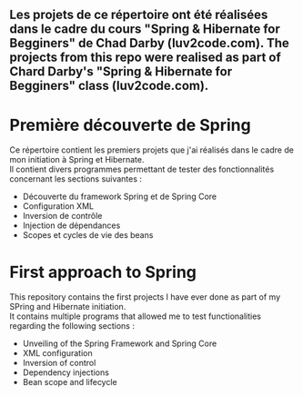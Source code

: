 ## Les projets de ce répertoire ont été réalisées dans le cadre du cours "Spring & Hibernate for Begginers" de Chad Darby (luv2code.com). The projects from this repo were realised as part of Chard Darby's "Spring & Hibernate for Begginers" class (luv2code.com).  
# Première découverte de Spring  
Ce répertoire contient les premiers projets que j'ai réalisés dans le cadre de mon initiation à Spring et Hibernate.  
Il contient divers programmes permettant de tester des fonctionnalités concernant les sections suivantes :  
- Découverte du framework Spring et de Spring Core
- Configuration XML
- Inversion de contrôle
- Injection de dépendances
- Scopes et cycles de vie des beans
# First approach to Spring  
This repository contains the first projects I have ever done as part of my SPring and Hibernate initiation.  
It contains multiple programs that allowed me to test functionalities regarding the following sections :  
- Unveiling of the Spring Framework and Spring Core
- XML configuration
- Inversion of control
- Dependency injections
- Bean scope and lifecycle
